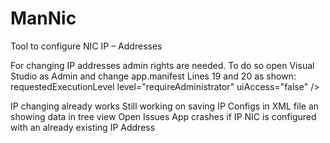 ﻿# ManNic
Tool to configure NIC IP – Addresses 

For changing IP addresses admin rights are needed. To do so open Visual Studio as Admin and change app.manifest Lines 19 and 20 as shown:
        requestedExecutionLevel level="requireAdministrator" uiAccess="false" />
        <!--requestedExecutionLevel level="asInvoker" uiAccess="false" /-->

IP changing already works
Still working on saving IP Configs in XML file an showing data in tree view
Open Issues 
App crashes if IP NIC is configured with an already existing IP Address

